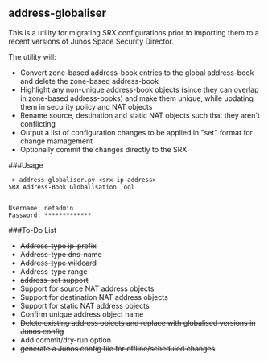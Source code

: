 ## address-globaliser

This is a utility for migrating SRX configurations prior to importing them to a recent versions of Junos Space Security Director. 

The utility will:
* Convert zone-based address-book entries to the global address-book and delete the zone-based address-book
* Highlight any non-unique address-book objects (since they can overlap in zone-based address-books) and make them unique, while updating them in security policy and NAT objects
* Rename source, destination and static NAT objects such that they aren't conflicting
* Output a list of configuration changes to be applied in "set" format for change mamagement
* Optionally commit the changes directly to the SRX

###Usage

```
-> address-globaliser.py <srx-ip-address>
SRX Address-Book Globalisation Tool


Username: netadmin 
Password: *************
```

###To-Do List
* ~~Address-type ip-prefix~~
* ~~Address-type dns-name~~
* ~~Address-type wildcard~~
* ~~Address-type range~~
* ~~address-set support~~
* Support for source NAT address objects
* Support for destination NAT address objects
* Support for static NAT address objects
* Confirm unique address object name
* ~~Delete existing address objects and replace with globalised versions in Junos config~~
* Add commit/dry-run option
* ~~generate a Junos config file for offline/scheduled changes~~

